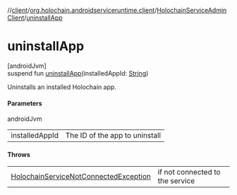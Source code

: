 //[client](../../../index.md)/[org.holochain.androidserviceruntime.client](../index.md)/[HolochainServiceAdminClient](index.md)/[uninstallApp](uninstall-app.md)

# uninstallApp

[androidJvm]\
suspend fun [uninstallApp](uninstall-app.md)(installedAppId: [String](https://kotlinlang.org/api/core/kotlin-stdlib/kotlin/-string/index.html))

Uninstalls an installed Holochain app.

#### Parameters

androidJvm

| | |
|---|---|
| installedAppId | The ID of the app to uninstall |

#### Throws

| | |
|---|---|
| [HolochainServiceNotConnectedException](../-holochain-service-not-connected-exception/index.md) | if not connected to the service |